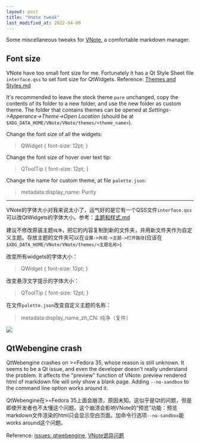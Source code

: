 ```yaml
---
layout: post
title: "Vnote tweak"
last_modified_at: 2022-04-09
---
```

<!-- This Source Code Form is subject to the terms of the Mozilla Public
   - License, v. 2.0. If a copy of the MPL was not distributed with this
   - file, You can obtain one at https://mozilla.org/MPL/2.0/. -->
Some miscellaneous tweaks for [VNote](https://vnotex.github.io/vnote), a comfortable markdown manager.

## Font size
VNote have too small font size for me. Fortunately it has a Qt Style Sheet file `interface.qss` to set font size for QtWidgets. Reference: [Themes and Styles.md](https://vnotex.github.io/vnote/en_us/#!docs/Users/Themes%20and%20Styles.md)

It's recommended to leave the stock theme `pure` unchanged, copy the contents of its folder to a new folder, and use the new folder as custom theme. The folder that contains themes can be opened at *Settings->Apperance->Theme->Open Location* (should be at `$XDG_DATA_HOME/VNote/VNote/themes/<theme_name>`).

Change the font size of all the widgets:
>QWidget {
>   font-size: 12pt;
>}

Change the font size of hover over text tip:
> QToolTip
> {
>    font-size: 12pt;
>}

Change the name for custom theme, at file `palette.json`:
> metadata:display_name: Purity

---

VNote的字体大小对我来说太小了，运气好的是它有一个QSS文件`interface.qss`可以改QtWidgets的字体大小。参考：[主题和样式.md](https://vnotex.github.io/vnote/zh_cn/#!docs/用户/主题和样式.md)

建议不修改原装主题`纯净`，把它的内容复制到新的文件夹，并用新文件夹作为自定义主题。存放主题的文件夹可以在`设置->外观->主题->打开路径`(应该在`$XDG_DATA_HOME/VNote/VNote/themes/<主题名称>`)

改变所有widgets的字体大小：
>QWidget {
>     font-size: 12pt;
>}

改变悬浮文字提示的字体大小：
> QToolTip
> {
>    font-size: 12pt;
>}

在文件`palette.json`改变自定义主题的名称：
> metadata:display_name_zh_CN: 纯净（复件）

![](../../../static/2022-04-09/theme-folder.png)

## QtWebengine crash
QtWebengine crashes on >=Fedora 35, whose reason is still unknown. It seems to be a Qt issue, and even the developer doesn't really understand the problem. It affects the "preview" function of VNote: preview rendered html of markdown file will only show a blank page. Adding `--no-sandbox` to the command line option works around it. 

QtWebengine在>=Fedora 35上面会崩溃，原因未知。这似乎是Qt的问题，但是即使开发者也不太懂这个问题。这个崩溃会影响VNote的“预览”功能：预览markdown文件渲染的html只会显示空白页面。加命令行选项`--no-sandbox`能works around这个问题。

Reference: [issues: qtwebengine](https://github.com/vnotex/vnote/issues?q=is%3Aissue+qtwebengine), [VNote诡异问题](https://www.usmacd.com/2022/04/01/vnote/#诡异问题)

